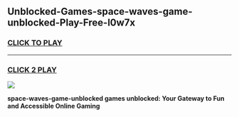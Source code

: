 
## Unblocked-Games-space-waves-game-unblocked-Play-Free-l0w7x
<h3>
<a href="https://premium76.site?title=space-waves-game-unblocked&ref=10A">CLICK TO PLAY</a></h3>
<hr>

<h3>
<a href="https://premium76.site?title=space-waves-game-unblocked&ref=10A">CLICK 2 PLAY</a>
  
</h3>

<a href="https://premium76.site?title=space-waves-game-unblocked&ref=10A"><img src="https://clearcache.store/games.png"></a>


**space-waves-game-unblocked games unblocked: Your Gateway to Fun and Accessible Online Gaming**
